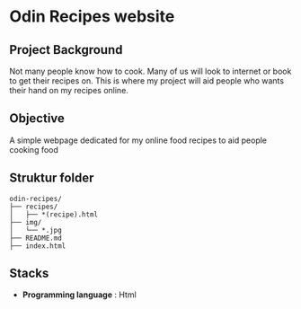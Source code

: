 # Odin Recipes website

## Project Background

Not many people know how to cook. Many of us will look to internet or book to get their recipes on. This is where my project will aid people who wants their hand on my recipes online.

## Objective

A simple webpage dedicated for my online food recipes to aid people cooking food

## Struktur folder

```
odin-recipes/
├── recipes/
│   ├── *(recipe).html
├── img/
│   └── *.jpg
├── README.md
├── index.html
```

## Stacks

* **Programming language** : Html
